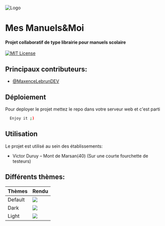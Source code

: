 
![Logo](https://mesmanuelsetmoi.tech/doc/logo.png)


# Mes Manuels&Moi
#### Projet collaboratif de type librairie pour manuels scolaire 
[![MIT License](https://img.shields.io/badge/License-MIT-green.svg)](https://choosealicense.com/licenses/mit/)

## Principaux contributeurs:

- [@MaxenceLebrunDEV](https://www.github.com/octokatherine)


## Déploiement

Pour deployer le projet mettez le repo dans votre serveur web et c'est parti

```bash
  Enjoy it ;)
```


## Utilisation

Le projet est utilisé au sein des établissements:  

- Victor Duruy – Mont de Marsan(40) (Sur une courte fourchette de testeurs)

## Différents thèmes:

| Thèmes             | Rendu                                                                |
| ----------------- | ------------------------------------------------------------------ |
| Default | ![](https://mesmanuelsetmoi.tech/doc/PWA-Original.png) |
| Dark | ![](https://mesmanuelsetmoi.tech/doc/PWA-Dark.png) | |
| Light | ![](https://mesmanuelsetmoi.tech/doc/PWA-Light.png) | |
